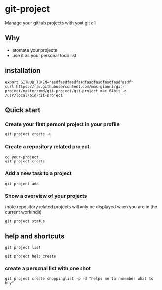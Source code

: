 # git-project
Manage your github projects with yout git cli

## Why
- atomate your projects
- use it as your personal todo list

## installation
```
export GITHUB_TOKEN="asdfasdfasdfasdfasdfasdfasdfasdfasdf"
curl https://raw.githubusercontent.com/mms-gianni/git-project/master/cmd/git-project/git-project.mac.64bit -o /usr/local/bin/git-project
```


## Quick start

### Create your first personl project in your profile
```
git project create -u
```

### Create a repository related project
```
cd your-project
git project create 
```

### Add a new task to a project
```
git project add
```

### Show a overview of your projects
(note repository related projects will only be displayed when you are in the current workindir)

```
git project status
```


## help and shortcuts
```
git project list
```

```
git project help create
```

### create a personal list with one shot
```
git project create shoppinglist -p -d "helps me to remember what to buy"
```